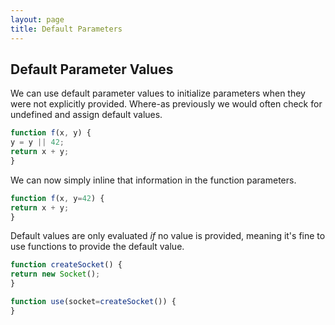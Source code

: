```yaml
---
layout: page
title: Default Parameters 
---
```


## Default Parameter Values

We can use default parameter values to initialize parameters when they were not explicitly provided.
Where-as previously we would often check for undefined and assign default values.

```javascript
function f(x, y) {
y = y || 42;
return x + y;
}
```

We can now simply inline that information in the function parameters.

```javascript
function f(x, y=42) {
return x + y;
}
```

Default values are only evaluated *if* no value is provided, meaning it's fine
to use functions to provide the default value.

```javascript
function createSocket() {
return new Socket();
}

function use(socket=createSocket()) {
}
```

